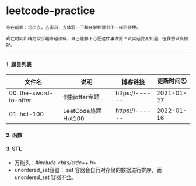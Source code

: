 # leetcode-practice
`写在前面：走出去，去实习，去体验一下和在学校读书不一样的环境。`

`现在时间和精力似乎越来越琐碎，自己能静下心把这件事做好？说实话我不知道，但我想认真做好。`

---
#### 1. 题目列表

| 文件名 | 说明 | 博客链接 | 更新时间🕙 |
| -------- | ----------- | ----- | ----- |
| 00. the-sword-to-offer | 剑指offer专题 | https://------ | 2021-01-27 |
| 01. hot-100 | LeetCode热题Hot100 | https://------ | 2022-01-16 |



#### 2. 函数



#### 3. STL

- 万能头：*#include <bits/stdc++.h>*
- unordered_set容器： set 容器会自行对存储的数据进行排序，而 unordered_set 容器不会。